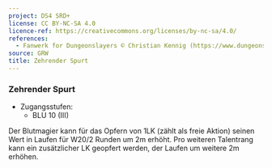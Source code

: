 ```yaml
---
project: DS4 SRD+
license: CC BY-NC-SA 4.0
licence-ref: https://creativecommons.org/licenses/by-nc-sa/4.0/
references: 
  - Fanwerk for Dungeonslayers © Christian Kennig (https://www.dungeonslayers.net/)
source: GRW
title: Zehrender Spurt
---
```


### Zehrender Spurt

- Zugangsstufen:
  - BLU 10 (III)

Der Blutmagier kann für das Opfern von 1LK (zählt als freie Aktion) seinen Wert in Laufen für W20/2 Runden um 2m erhöht. Pro weiteren Talentrang kann ein zusätzlicher LK geopfert werden, der Laufen um weitere 2m erhöhen.

